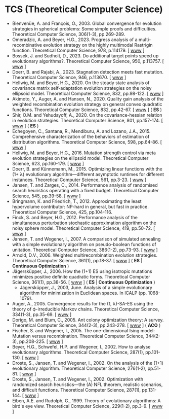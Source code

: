 # TCS (Theoretical Computer Science)

* Bienvenüe, A. and François, O., 2003. Global convergence for evolution strategies in spherical problems: Some simple proofs and difficulties. Theoretical Computer Science, 306(1-3), pp.269-289.
* Omeradzic, A. and Beyer, H.G., 2023. Progress analysis of a multi-recombinative evolution strategy on the highly multimodal Rastrigin function. Theoretical Computer Science, 978, p.114179. [ [www](https://www.sciencedirect.com/science/article/pii/S0304397523004929) ]
* Bossek, J. and Sudholt, D., 2023. Do additional target points speed up evolutionary algorithms?. Theoretical Computer Science, 950, p.113757. [ [www](https://www.sciencedirect.com/science/article/abs/pii/S0304397523000701) ]
* Doerr, B. and Rajabi, A., 2023. Stagnation detection meets fast mutation. Theoretical Computer Science, 946, p.113670. [ [www](https://www.sciencedirect.com/science/article/pii/S0304397522007526) ]
* Hellwig, M. and Beyer, H.G., 2020. On the steady state analysis of covariance matrix self-adaptation evolution strategies on the noisy ellipsoid model. Theoretical Computer Science, 832, pp.98-122. [ [www](https://www.sciencedirect.com/science/article/abs/pii/S0304397518303360) ]
* Akimoto, Y., Auger, A. and Hansen, N., 2020. Quality gain analysis of the weighted recombination evolution strategy on general convex quadratic functions. Theoretical Computer Science, 832, pp.42-67. [ [www](https://www.sciencedirect.com/science/article/abs/pii/S0304397518303359) ] ( **ES** )
* Shir, O.M. and Yehudayoff, A., 2020. On the covariance-hessian relation in evolution strategies. Theoretical Computer Science, 801, pp.157-174. [ [www](https://www.sciencedirect.com/science/article/abs/pii/S0304397519305468) ] ( **ES** )
* Echegoyen, C., Santana, R., Mendiburu, A. and Lozano, J.A., 2015. Comprehensive characterization of the behaviors of estimation of distribution algorithms. Theoretical Computer Science, 598, pp.64-86. [ [www](https://www.sciencedirect.com/science/article/pii/S0304397515003229) ]
* Hellwig, M. and Beyer, H.G., 2016. Mutation strength control via meta evolution strategies on the ellipsoid model. Theoretical Computer Science, 623, pp.160-179. [ [www](https://www.sciencedirect.com/science/article/pii/S030439751501172X) ]
* Doerr, B. and Künnemann, M., 2015. Optimizing linear functions with the (1+ λ) evolutionary algorithm—different asymptotic runtimes for different instances. Theoretical Computer Science, 561, pp.3-23. [ [www](https://www.sciencedirect.com/science/article/pii/S0304397514002060) ]
* Jansen, T. and Zarges, C., 2014. Performance analysis of randomised search heuristics operating with a fixed budget. Theoretical Computer Science, 545, pp.39-58. [ [www](https://www.sciencedirect.com/science/article/pii/S0304397513004611) ]
* Bringmann, K. and Friedrich, T., 2012. Approximating the least hypervolume contributor: NP-hard in general, but fast in practice. Theoretical Computer Science, 425, pp.104-116.
* Finck, S. and Beyer, H.G., 2012. Performance analysis of the simultaneous perturbation stochastic approximation algorithm on the noisy sphere model. Theoretical Computer Science, 419, pp.50-72. [ [www](https://www.sciencedirect.com/science/article/pii/S0304397511009340) ]
* Jansen, T. and Wegener, I., 2007. A comparison of simulated annealing with a simple evolutionary algorithm on pseudo-boolean functions of unitation. Theoretical Computer Science, 386(1-2), pp.73-93. [ [www](https://www.sciencedirect.com/science/article/pii/S0304397507004811) ]
* Arnold, D.V., 2006. Weighted multirecombination evolution strategies. Theoretical Computer Science, 361(1), pp.18-37. [ [www](https://www.sciencedirect.com/science/article/pii/S0304397506003008) ] ( **ES** | **Continuous Optimization** )
* Jägersküpper, J., 2006. How the (1+1) ES using isotropic mutations minimizes positive definite quadratic forms. Theoretical Computer Science, 361(1), pp.38-56. [ [www](https://www.sciencedirect.com/science/article/pii/S030439750600301X) ] ( **ES** | **Continuous Optimization** )
  * Jägersküpper, J., 2003, June. Analysis of a simple evolutionary algorithm for minimization in Euclidean spaces. In ICALP (pp. 1068-1079).
* Auger, A., 2005. Convergence results for the (1, λ)-SA-ES using the theory of ϕ-irreducible Markov chains. Theoretical Computer Science, 334(1-3), pp.35-69. [ [www](https://www.sciencedirect.com/science/article/pii/S030439750400814X) ]
* Dorigo, M. and Blum, C., 2005. Ant colony optimization theory: A survey. Theoretical Computer Science, 344(2-3), pp.243-278. [ [www](https://www.sciencedirect.com/science/article/pii/S0304397505003798) ] ( **ACO** )
* Fischer, S. and Wegener, I., 2005. The one-dimensional Ising model: Mutation versus recombination. Theoretical Computer Science, 344(2-3), pp.208-225. [ [www](https://www.sciencedirect.com/science/article/pii/S0304397505002380) ]
* Beyer, H.G., Schwefel, H.P. and Wegener, I., 2002. How to analyse evolutionary algorithms. Theoretical Computer Science, 287(1), pp.101-130. [ [www](https://www.sciencedirect.com/science/article/pii/S0304397502001378) ]
* Droste, S., Jansen, T. and Wegener, I., 2002. On the analysis of the (1+1) evolutionary algorithm. Theoretical Computer Science, 276(1-2), pp.51-81. [ [www](https://www.sciencedirect.com/science/article/pii/S0304397501001827) ]
* Droste, S., Jansen, T. and Wegener, I., 2002. Optimization with randomized search heuristics—the (A) NFL theorem, realistic scenarios, and difficult functions. Theoretical Computer Science, 287(1), pp.131-144. [ [www](https://www.sciencedirect.com/science/article/pii/S0304397502000944) ]
* Eiben, A.E. and Rudolph, G., 1999. Theory of evolutionary algorithms: A bird's eye view. Theoretical Computer Science, 229(1-2), pp.3-9. [ [www](https://www.sciencedirect.com/science/article/pii/S0304397599000894) ]
